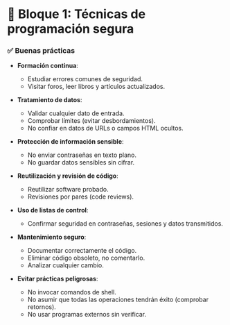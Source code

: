 # 🔹 Bloque 1: Técnicas de programación segura

### ✅ Buenas prácticas

- **Formación continua**:
    - Estudiar errores comunes de seguridad.
    - Visitar foros, leer libros y artículos actualizados.

- **Tratamiento de datos**:
    - Validar cualquier dato de entrada.
    - Comprobar límites (evitar desbordamientos).
    - No confiar en datos de URLs o campos HTML ocultos.

- **Protección de información sensible**:
    - No enviar contraseñas en texto plano.
    - No guardar datos sensibles sin cifrar.

- **Reutilización y revisión de código**:
    - Reutilizar software probado.
    - Revisiones por pares (code reviews).

- **Uso de listas de control**:
    - Confirmar seguridad en contraseñas, sesiones y datos transmitidos.

- **Mantenimiento seguro**:
    - Documentar correctamente el código.
    - Eliminar código obsoleto, no comentarlo.
    - Analizar cualquier cambio.

- **Evitar prácticas peligrosas**:
    - No invocar comandos de shell.
    - No asumir que todas las operaciones tendrán éxito (comprobar retornos).
    - No usar programas externos sin verificar.